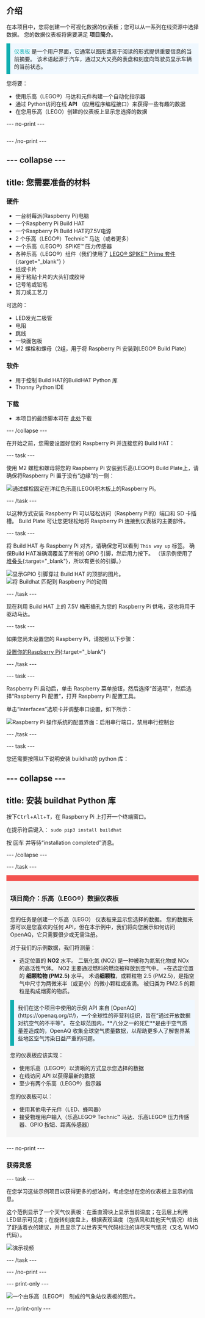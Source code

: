 ## 介绍

在本项目中，您将创建一个可视化数据的仪表板；您可以从一系列在线资源中选择数据。 您的数据仪表板将需要满足 **项目简介**。

<p style="border-left: solid; border-width:10px; border-color: #0faeb0; background-color: aliceblue; padding: 10px;">
<span style="color: #0faeb0">仪表板</span> 是一个用户界面，它通常以图形或易于阅读的形式提供重要信息的当前摘要。 该术语起源于汽车，通过又大又亮的表盘和刻度向驾驶员显示车辆的当前状态。</p>

您将要：
+ 使用乐高（LEGO®）马达和元件构建一个自动化指示器
+ 通过 Python访问在线 **API** （应用程序编程接口）来获得一些有趣的数据
+ 在您用乐高（LEGO）创建的仪表板上显示您选择的数据

--- no-print ---

<div style="display: flex; flex-wrap: wrap">
<div style="flex-basis: 200px; flex-grow: 1">

--- /no-print ---


--- collapse ---
---
title: 您需要准备的材料
---
### 硬件

+ 一台树莓派(Raspberry Pi)电脑
+ 一个Raspberry Pi Build HAT
+ 一个Raspberry Pi Build HAT的7.5V电源
+ 2 个乐高（LEGO®）Technic™ 马达（或者更多）
+ 一个乐高（LEGO®）SPIKE™ 压力传感器
+ 各种乐高（LEGO®）组件（我们使用了 [LEGO® SPIKE™ Prime 套件](https://education.lego.com/en-gb/product/spike-prime){:target="_blank"} ）
+ 纸或卡片
+ 用于粘贴卡片的大头钉或胶带
+ 记号笔或铅笔
+ 剪刀或工艺刀

可选的：
+ LED发光二极管
+ 电阻
+ 跳线
+ 一块面包板
+ M2 螺栓和螺母（2组，用于将 Raspberry Pi 安装到LEGO® Build Plate）

### 软件

+ 用于控制 Build HAT的BuildHAT Python 库
+ Thonny Python IDE

### 下载

+ 本项目的最终脚本可在 [此处]((https://rpf.io/p/zh-CN/lego-data-dash-go){:target="_blank"})下载

--- /collapse ---

在开始之前，您需要设置好您的 Raspberry Pi 并连接您的 Build HAT：

--- task ---

使用 M2 螺栓和螺母将您的 Raspberry Pi 安装到乐高(LEGO®) Build Plate上，请确保将Raspberry Pi 置于没有“边缘”的一侧：

 ![通过螺栓固定在洋红色乐高(LEGO)积木板上的Raspberry Pi。](images/build_11.jpg)

--- /task ---

以这种方式安装 Raspberry Pi 可以轻松访问（Raspberry Pi的）端口和 SD 卡插槽。 Build Plate 可让您更轻松地将 Raspberry Pi 连接到仪表板的主要部件。

--- task ---

将 Build HAT 与 Raspberry Pi 对齐，请确保您可以看到 `This way up` 标签。 确保Build HAT准确滴覆盖了所有的 GPIO 引脚，然后用力按下。 （该示例使用了 [堆叠头](https://www.adafruit.com/product/2223){:target="_blank"}，所以有更长的引脚。）

![显示GPIO 引脚穿过 Build HAT 的顶部的图片。](images/build_15.jpg) ![将 Buildhat 匹配到 Raspberry Pi的动图](images/haton.gif)

--- /task ---

现在利用 Build HAT 上的 7.5V 桶形插孔为您的 Raspberry Pi 供电，这也将用于驱动马达。

--- task ---

如果您尚未设置您的 Raspberry Pi，请按照以下步骤：

[设置你的Raspberry Pi](https://projects.raspberrypi.org/zh-CN/projects/raspberry-pi-setting-up){:target="_blank"}

--- /task ---

--- task ---

Raspberry Pi 启动后，单击 Raspberry 菜单按钮，然后选择“首选项”，然后选择“Raspberry Pi 配置”，打开 Raspberry Pi 配置工具。

单击“interfaces”选项卡并调整串口设置，如下所示：

![Raspberry Pi 操作系统的配置界面：启用串行端口，禁用串行控制台](images/configshot.jpg)

--- /task ---

--- task ---

您还需要按照以下说明安装 buildhat的 python 库：

--- collapse ---
---
title: 安装 buildhat Python 库
---

按下<kbd>Ctrl</kbd>+<kbd>Alt</kbd>+<kbd>T</kbd>，在 Raspberry Pi 上打开一个终端窗口。

在提示符后键入： `sudo pip3 install buildhat`

按 <kbd>回车</kbd> 并等待“installation completed”消息。

--- /collapse ---

--- /task ---


<div style="border-top: 15px solid #f3524f; background-color: whitesmoke; margin-bottom: 20px; padding: 10px;">

### 项目简介：乐高（LEGO®）数据仪表板
<hr style="border-top: 2px solid black;">

您的任务是创建一个乐高（LEGO） 仪表板来显示您选择的数据。 您的数据来源可以是您喜欢的任何 API，但在本示例中，我们将向您展示如何访问 OpenAQ，它只需要很少或无需注册。 

对于我们的示例数据，我们将测量：
+ 选定位置的 **NO2** 水平。 二氧化氮 (NO2) 是一种被称为氮氧化物或 NOx 的高活性气体。 NO2 主要通过燃料的燃烧被释放到空气中。
+在选定位置的 **细颗粒物 (PM2.5)** 水平。 术语**细颗粒**，或颗粒物 2.5 (PM2.5)，是指空气中尺寸为两微米半（或更小）的微小颗粒或液滴。 被归类为 PM2.5 的颗粒是构成烟雾的物质。


<p style="border-left: solid; border-width:10px; border-color: #0faeb0; background-color: aliceblue; padding: 10px;">我们在这个项目中使用的示例 API 来自 [OpenAQ](https://openaq.org/#/)，一个全球性的非营利组织，旨在“通过开放数据对抗空气的不平等”。 在全球范围内，**八分之一的死亡**是由于空气质量差造成的，OpenAQ 收集全球空气质量数据，以帮助更多人了解世界某些地区空气污染日益严重的问题。 </p>


您的仪表板应该实现：
+ 使用乐高（LEGO®）以清晰的方式显示您选择的数据
+ 在线访问 API 以获得最新的数据
+ 至少有两个乐高（LEGO®）指示器

您的仪表板可以：
+ 使用其他电子元件（LED、蜂鸣器）
+ 接受物理用户输入（乐高LEGO® Technic™ 马达、乐高LEGO® 压力传感器、GPIO 按钮、距离传感器）
  
</div>

--- no-print ---

### 获得灵感

--- task ---

在您学习这些示例项目以获得更多的想法时，考虑您想在您的仪表板上显示的信息。

这个范例显示了一个天气仪表板：在垂直滑块上显示当前温度；在云层上利用 LED显示可见度；在旋转刻度盘上，根据表观温度（包括风和其他天气情况）给出了舒适着衣的建议，并且显示了以世界天气代码标注的详尽天气情况（又名 WMO 代码）。

![演示视频](images/weather-dash.gif)

--- /task ---

--- /no-print ---

--- print-only ---

![一个由乐高（LEGO®） 制成的气象站仪表板的图片。](images/example-dash.jpg)

--- /print-only ---


